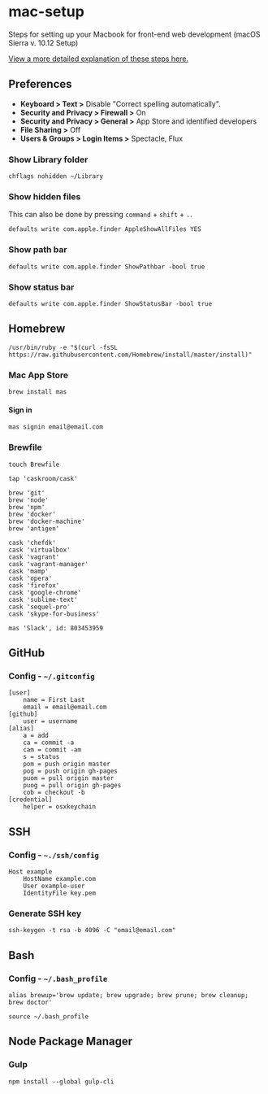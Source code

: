 # mac-setup
Steps for setting up your Macbook for front-end web development (macOS Sierra v. 10.12 Setup)

[View a more detailed explanation of these steps here.](https://www.taniarascia.com/setting-up-a-brand-new-mac-for-development/)

## Preferences

- **Keyboard > Text >** Disable "Correct spelling automatically".
- **Security and Privacy > Firewall >** On
- **Security and Privacy > General >** App Store and identified developers
- **File Sharing >** Off
- **Users & Groups > Login Items >** Spectacle, Flux

### Show Library folder

```shell
chflags nohidden ~/Library
```

### Show hidden files

This can also be done by pressing `command` + `shift` + `.`.

```shell
defaults write com.apple.finder AppleShowAllFiles YES
```

### Show path bar

```shell
defaults write com.apple.finder ShowPathbar -bool true
```

### Show status bar

```shell
defaults write com.apple.finder ShowStatusBar -bool true
```

## Homebrew

```shell
/usr/bin/ruby -e "$(curl -fsSL https://raw.githubusercontent.com/Homebrew/install/master/install)"
```

### Mac App Store

```shell
brew install mas
```

#### Sign in

```shell
mas signin email@email.com
```

### Brewfile

```shell
touch Brewfile
```

```shell
tap 'caskroom/cask'

brew 'git'
brew 'node'
brew 'npm'
brew 'docker'
brew 'docker-machine'
brew 'antigen'

cask 'chefdk'
cask 'virtualbox'
cask 'vagrant'
cask 'vagrant-manager'
cask 'mamp'
cask 'opera'
cask 'firefox'
cask 'google-chrome'
cask 'sublime-text'
cask 'sequel-pro'
cask 'skype-for-business'

mas 'Slack', id: 803453959
```

## GitHub

### Config - `~/.gitconfig`


```shell
[user]
	name = First Last
	email = email@email.com
[github]
	user = username
[alias]
	a = add
	ca = commit -a
	cam = commit -am
	s = status
	pom = push origin master
	pog = push origin gh-pages
	puom = pull origin master
	puog = pull origin gh-pages
	cob = checkout -b
[credential]
	helper = osxkeychain
```


## SSH

### Config - `~./ssh/config`

```shell
Host example
    HostName example.com
    User example-user
    IdentityFile key.pem
```

### Generate SSH key

```shell
ssh-keygen -t rsa -b 4096 -C "email@email.com"
```

## Bash

### Config - `~/.bash_profile`

```shell
alias brewup='brew update; brew upgrade; brew prune; brew cleanup; brew doctor'
```

```shell
source ~/.bash_profile
```

## Node Package Manager

### Gulp

```shell
npm install --global gulp-cli
```

